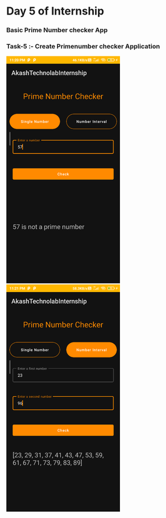 # Day 5 of Internship

### Basic Prime Number checker App

<h3>Task-5 :- Create Primenumber checker Application</h3>

<img height="600" src="single_prime.png">  <img height="600" src="interval_prime.png">
